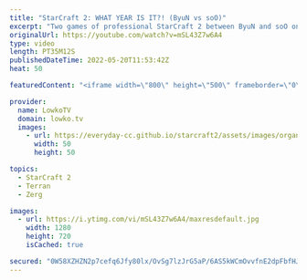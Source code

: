 ```yaml
---
title: "StarCraft 2: WHAT YEAR IS IT?! (ByuN vs soO)"
excerpt: "Two games of professional StarCraft 2 between ByuN and soO on old maps. In this video I cast a game of Zerg versus Terran on The King Sejong Station as well as Frost. Both of these maps were played in the early days of Legacy of the Void, and the earliest version of Frost is from back in Heart of the"
originalUrl: https://youtube.com/watch?v=mSL43Z7w6A4
type: video
length: PT35M12S
publishedDateTime: 2022-05-20T11:53:42Z
heat: 50

featuredContent: "<iframe width=\"800\" height=\"500\" frameborder=\"0\" src=\"https://www.youtube.com/embed/mSL43Z7w6A4\" allow=\"accelerometer; autoplay; encrypted-media; gyroscope; picture-in-picture\" allowfullscreen></iframe>"

provider:
  name: LowkoTV
  domain: lowko.tv
  images:
    - url: https://everyday-cc.github.io/starcraft2/assets/images/organizations/lowko.tv-50x50.jpg
      width: 50
      height: 50

topics:
  - StarCraft 2
  - Terran
  - Zerg

images:
  - url: https://i.ytimg.com/vi/mSL43Z7w6A4/maxresdefault.jpg
    width: 1280
    height: 720
    isCached: true

secured: "0W58XZHZN2p7cefq6Jfy80lx/OvSg7lzJrG5aP/6AS5kWCmOvvfnE2dpFbfHJe7fLq6OGk6L+6TCJuYa2A/xWIJIe15S4g/Q/eeVx2PKAmSPtFagLeYGoIITTyHGXpFuHs2b8CRwYzhKAyXJ8twlZ57LzTU9OLL5HP/+9oeuqMgqyCQLYyJk8BYlwIN88MUrIuMjY0M7GBL7w+vG0/QHf9h0l07amsvoodiBvAnjgqBQ8AH/ueo+V0VUmAwDv1N/GjXw+cIPZLUkR+gee0cC2KslD8CdoepBWeaLpN6rLN3yr3swrHJjBwn0l9N8udPYVDcUvwRPfED7HE4s8efiqDJnE4DLwChk2c+NcsZrCMHoSr4rHfzbykZttGCHP6N01QnHoSF6XY/STxW6MlyZ2NuxXSSgCmhiELxivhmvAas=;4RMOnNSldceeULY+OkhYng=="
---
```


